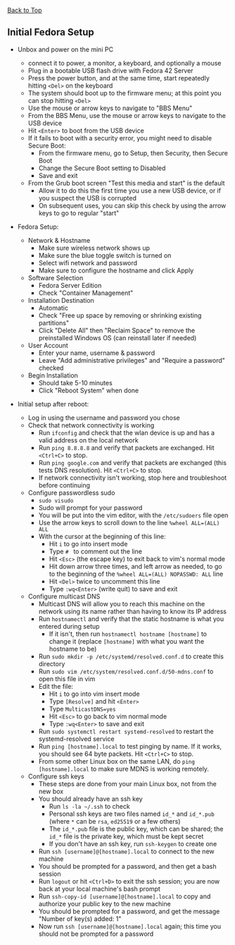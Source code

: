 [Back to Top](README.md)

## Initial Fedora Setup

* Unbox and power on the mini PC
    * connect it to power, a monitor, a keyboard, and optionally a mouse
    * Plug in a bootable USB flash drive with Fedora 42 Server
    * Press the power button, and at the same time, start repeatedly hitting `<Del>` on the keyboard
    * The system should boot up to the firmware menu; at this point you can stop hitting `<Del>`
    * Use the mouse or arrow keys to navigate to "BBS Menu"
    * From the BBS Menu, use the mouse or arrow keys to navigate to the USB device
    * Hit `<Enter>` to boot from the USB device
	* If it fails to boot with a security error, you might need to disable Secure Boot:
		* From the firmware menu, go to Setup, then Security, then Secure Boot
		* Change the Secure Boot setting to Disabled
		* Save and exit
	* From the Grub boot screen "Test this media and start" is the default
        * Allow it to do this the first time you use a new USB device, or if you suspect the USB is corrupted
        * On subsequent uses, you can skip this check by using the arrow keys to go to regular "start"

* Fedora Setup:
	* Network & Hostname
		* Make sure wireless network shows up
		* Make sure the blue toggle switch is turned on
		* Select wifi network and password
		* Make sure to configure the hostname and click Apply
	* Software Selection
		* Fedora Server Edition
		* Check "Container Management"
	* Installation Destination
		* Automatic
		* Check "Free up space by removing or shrinking existing partitions"
		* Click "Delete All" then "Reclaim Space" to remove the preinstalled Windows OS (can reinstall later if needed)
	* User Account
		* Enter your name, username & password
		* Leave "Add administrative privileges" and "Require a password" checked
	* Begin Installation
		* Should take 5-10 minutes
		* Click "Reboot System" when done

* Initial setup after reboot:
	* Log in using the username and password you chose
	* Check that network connectivity is working
        * Run `ifconfig` and check that the wlan device is up and has a valid address on the local network
        * Run `ping 8.8.8.8` and verify that packets are exchanged.  Hit `<Ctrl+C>` to stop.
        * Run `ping google.com` and verify that packets are exchanged (this tests DNS resolution).  Hit `<Ctrl+C>` to stop.
		* If network connectivity isn't working, stop here and troubleshoot before continuing
	* Configure passwordless sudo
		* `sudo visudo`
		* Sudo will prompt for your password
		* You will be put into the vim editor, with the `/etc/sudoers` file open
		* Use the arrow keys to scroll down to the line `%wheel ALL=(ALL) ALL`
		* With the cursor at the beginning of this line:
			* Hit `i` to go into insert mode
			* Type `# ` to comment out the line
			* Hit `<Esc>` (the escape key) to exit back to vim's normal mode
			* Hit down arrow three times, and left arrow as needed, to go to the beginning of the `%wheel ALL=(ALL) NOPASSWD: ALL` line
			* Hit `<Del>` twice to uncomment this line
			* Type `:wq<Enter>` (write quit) to save and exit
	* Configure multicast DNS
		* Multicast DNS will allow you to reach this machine on the network using its name rather than having to know its IP address
		* Run `hostnamectl` and verify that the static hostname is what you entered during setup
			* If it isn't, then run `hostnamectl hostname [hostname]` to change it (replace `[hostname]` with what you want the hostname to be)
		* Run `sudo mkdir -p /etc/systemd/resolved.conf.d` to create this directory
		* Run `sudo vim /etc/system/resolved.conf.d/50-mdns.conf` to open this file in vim
		* Edit the file:
			* Hit `i` to go into vim insert mode
			* Type `[Resolve]` and hit `<Enter>`
			* Type `MulticastDNS=yes`
			* Hit `<Esc>` to go back to vim normal mode
			* Type `:wq<Enter>` to save and exit
		* Run `sudo systemctl restart systemd-resolved` to restart the systemd-resolved service
		* Run `ping [hostname].local` to test pinging by name.  If it works, you should see 64 byte packets.  Hit `<Ctrl+C>` to stop.
		* From some other Linux box on the same LAN, do `ping [hostname].local` to make sure MDNS is working remotely.
	* Configure ssh keys
        * These steps are done from your main Linux box, not from the new box
		* You should already have an ssh key
			* Run `ls -la ~/.ssh` to check
			* Personal ssh keys are two files named `id_*` and `id_*.pub` (where `*` can be `rsa`, `ed25519` or a few others)
			* The `id_*.pub` file is the public key, which can be shared; the `id_*` file is the private key, which must be kept secret
			* If you don't have an ssh key, run `ssh-keygen` to create one
		* Run `ssh [username]@[hostname].local` to connect to the new machine
		* You should be prompted for a password, and then get a bash session
		* Run `logout` or hit `<Ctrl+D>` to exit the ssh session; you are now back at your local machine's bash prompt
		* Run `ssh-copy-id [username]@[hostname].local` to copy and authorize your public key to the new machine
		* You should be prompted for a password, and get the message "Number of key(s) added: 1"
		* Now run `ssh [username]@[hostname].local` again; this time you should not be prompted for a password
